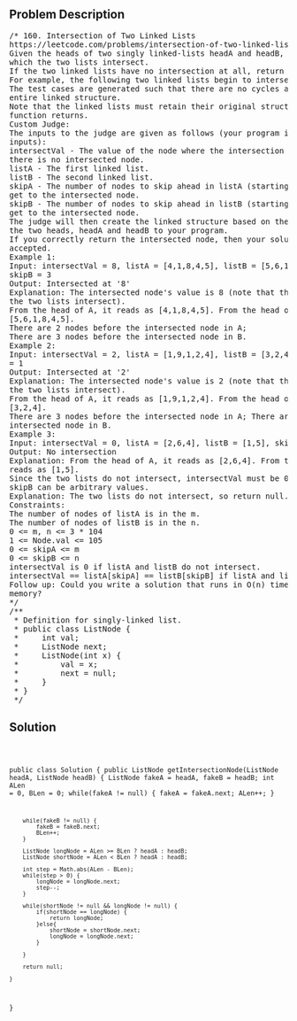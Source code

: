 <!--
<style>
  body { font-family: Arial, sans-serif; }
  .container { max-width: 100%; margin: 0 auto; padding: 10px; }
  .comment-block { max-width: 30%; background-color: #f9f9f9; padding: 10px; border-left: 5px solid #ccc; overflow-wrap: break-word; white-space: pre-wrap; }
  .code-block { background-color: #f4f4f4; padding: 10px; border: 1px solid #ddd; overflow-wrap: break-word; white-space: pre-wrap; }
</style>
-->

<div class='container'>
<h2>Problem Description</h2>
<div class='comment-block'>
<pre>
/* 160. Intersection of Two Linked Lists
https://leetcode.com/problems/intersection-of-two-linked-lists/
Given the heads of two singly linked-lists headA and headB, return the node at
which the two lists intersect.
If the two linked lists have no intersection at all, return null.
For example, the following two linked lists begin to intersect at node c1:
The test cases are generated such that there are no cycles anywhere in the
entire linked structure.
Note that the linked lists must retain their original structure after the
function returns.
Custom Judge:
The inputs to the judge are given as follows (your program is not given these
inputs):
intersectVal - The value of the node where the intersection occurs. This is 0 if
there is no intersected node.
listA - The first linked list.
listB - The second linked list.
skipA - The number of nodes to skip ahead in listA (starting from the head) to
get to the intersected node.
skipB - The number of nodes to skip ahead in listB (starting from the head) to
get to the intersected node.
The judge will then create the linked structure based on these inputs and pass
the two heads, headA and headB to your program.
If you correctly return the intersected node, then your solution will be
accepted.
Example 1:
Input: intersectVal = 8, listA = [4,1,8,4,5], listB = [5,6,1,8,4,5], skipA = 2,
skipB = 3
Output: Intersected at '8'
Explanation: The intersected node's value is 8 (note that this must not be 0 if
the two lists intersect).
From the head of A, it reads as [4,1,8,4,5]. From the head of B, it reads as
[5,6,1,8,4,5].
There are 2 nodes before the intersected node in A;
There are 3 nodes before the intersected node in B.
Example 2:
Input: intersectVal = 2, listA = [1,9,1,2,4], listB = [3,2,4], skipA = 3, skipB
= 1
Output: Intersected at '2'
Explanation: The intersected node's value is 2 (note that this must not be 0 if
the two lists intersect).
From the head of A, it reads as [1,9,1,2,4]. From the head of B, it reads as
[3,2,4].
There are 3 nodes before the intersected node in A; There are 1 node before the
intersected node in B.
Example 3:
Input: intersectVal = 0, listA = [2,6,4], listB = [1,5], skipA = 3, skipB = 2
Output: No intersection
Explanation: From the head of A, it reads as [2,6,4]. From the head of B, it
reads as [1,5].
Since the two lists do not intersect, intersectVal must be 0, while skipA and
skipB can be arbitrary values.
Explanation: The two lists do not intersect, so return null.
Constraints:
The number of nodes of listA is in the m.
The number of nodes of listB is in the n.
0 <= m, n <= 3 * 104
1 <= Node.val <= 105
0 <= skipA <= m
0 <= skipB <= n
intersectVal is 0 if listA and listB do not intersect.
intersectVal == listA[skipA] == listB[skipB] if listA and listB intersect.
Follow up: Could you write a solution that runs in O(n) time and use only O(1)
memory?
*/
/**
 * Definition for singly-linked list.
 * public class ListNode {
 *     int val;
 *     ListNode next;
 *     ListNode(int x) {
 *         val = x;
 *         next = null;
 *     }
 * }
 */
</pre>
</div>

<h2>Solution</h2>
<div class='code-block'>
<pre><code class='language-java'>

public class Solution {
    public ListNode getIntersectionNode(ListNode headA, ListNode headB) {
        ListNode fakeA = headA, fakeB = headB;
        int ALen = 0, BLen = 0;
        while(fakeA != null) {
            fakeA = fakeA.next;
            ALen++;
        }
        
        while(fakeB != null) {
            fakeB = fakeB.next;
            BLen++;
        }
        
        ListNode longNode = ALen >= BLen ? headA : headB;
        ListNode shortNode = ALen < BLen ? headA : headB;
        
        int step = Math.abs(ALen - BLen);
        while(step > 0) {
            longNode = longNode.next;
            step--;
        }
        
        while(shortNode != null && longNode != null) {
            if(shortNode == longNode) {
                return longNode;
            }else{
                shortNode = shortNode.next;
                longNode = longNode.next;
            }
            
        }
        
        return null;
       
    }
}</code></pre>
</div>
</div>
